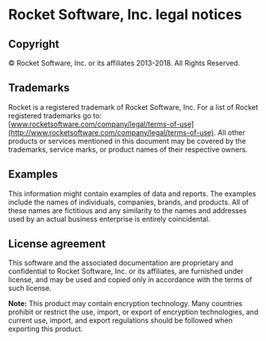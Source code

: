# Rocket Software, Inc. legal notices

## Copyright

© Rocket Software, Inc. or its affiliates 2013-2018. All Rights Reserved.

## Trademarks

Rocket is a registered trademark of Rocket Software, Inc. For a list of Rocket registered trademarks go
to: [www.rocketsoftware.com/company/legal/terms-of-use](http://www.rocketsoftware.com/company/legal/terms-of-use). All other products or services mentioned in this document
may be covered by the trademarks, service marks, or product names of their respective owners.

## Examples

This information might contain examples of data and reports. The examples include the names of
individuals, companies, brands, and products. All of these names are fictitious and any similarity to
the names and addresses used by an actual business enterprise is entirely coincidental.

## License agreement

This software and the associated documentation are proprietary and confidential to Rocket Software,
Inc. or its affiliates, are furnished under license, and may be used and copied only in accordance with
the terms of such license.

**Note:** This product may contain encryption technology. Many countries prohibit or restrict the
use, import, or export of encryption technologies, and current use, import, and export regulations
should be followed when exporting this product.
